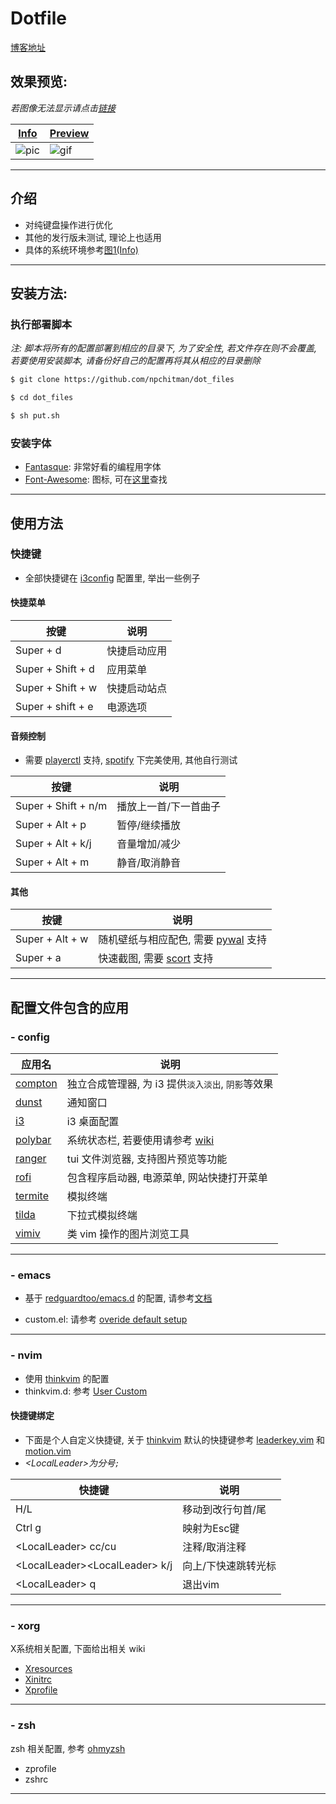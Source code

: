 # Dotfile
[博客地址](https://yiji-chen.site/Linux/Linux-Customization/)

## 效果预览:
*若图像无法显示请点击[链接](https://yiji-chen.site/Linux/Linux-Customization/)*

|[Info](https://s1.ax1x.com/2020/04/11/G7BaFO.png)|[Preview](https://s1.ax1x.com/2020/04/11/G7BdYD.gif)|
|-------|----|
|![pic](https://s1.ax1x.com/2020/04/11/G7BaFO.png)| ![gif](https://s1.ax1x.com/2020/04/11/G7BdYD.gif)

---

## 介绍

- 对纯键盘操作进行优化
- 其他的发行版未测试, 理论上也适用
- 具体的系统环境参考[图1(Info)](1#效果预览%3A)

---

## 安装方法:

### 执行部署脚本

*注: 脚本将所有的配置部署到相应的目录下, 为了安全性, 若文件存在则不会覆盖,
若要使用安装脚本, 请备份好自己的配置再将其从相应的目录删除*

```bash
$ git clone https://github.com/npchitman/dot_files

$ cd dot_files

$ sh put.sh
```

### 安装字体

* [Fantasque](https://github.com/belluzj/fantasque-sans): 非常好看的编程用字体
* [Font-Awesome](https://fontawesome.com/download): 图标, 可在[这里](https://fontawesome.com/cheatsheet?from=io)查找

---

## 使用方法

### 快捷键
* 全部快捷键在 [i3config](https://github.com/npchitman/dotfiles/blob/master/config/i3/config) 配置里, 举出一些例子

#### 快捷菜单

|按键|说明|
|------|----|
|Super + d | 快捷启动应用
|Super + Shift + d | 应用菜单
|Super + Shift + w | 快捷启动站点
|Super + shift + e | 电源选项


#### 音频控制

* 需要 [playerctl](https://github.com/altdesktop/playerctl) 支持,
[spotify](https://www.spotify.com/) 下完美使用, 其他自行测试

|按键|说明|
|------|----|
|Super + Shift + n/m|播放上一首/下一首曲子|
|Super + Alt + p|暂停/继续播放|
|Super + Alt + k/j|音量增加/减少|
|Super + Alt + m|静音/取消静音|

#### 其他

|按键|说明|
|------|----|
|Super + Alt + w|随机壁纸与相应配色, 需要 [pywal](https://github.com/dylanaraps/pywal) 支持
|Super + a| 快速截图, 需要 [scort](https://github.com/dreamer/scrot) 支持

---

## 配置文件包含的应用
### - config

|应用名|说明|
|------|----|
|[compton](https://github.com/tryone144/compton)| 独立合成管理器, 为 i3 提供`淡入淡出`, `阴影`等效果|
|[dunst](https://github.com/dunst-project/dunst)| 通知窗口
|[i3](https://github.com/Airblader/i3)| i3 桌面配置
|[polybar](https://github.com/polybar/polybar)| 系统状态栏, 若要使用请参考 [wiki](https://github.com/polybar/polybar/wiki)
|[ranger](https://github.com/ranger/ranger)| tui 文件浏览器, 支持图片预览等功能
|[rofi](https://github.com/davatorium/rofi)| 包含程序启动器, 电源菜单, 网站快捷打开菜单
|[termite](https://github.com/thestinger/termite)| 模拟终端
|[tilda](https://github.com/lanoxx/tilda)| 下拉式模拟终端
|[vimiv](https://github.com/karlch/vimiv)| 类 vim 操作的图片浏览工具

---

### - emacs

* 基于 [redguardtoo/emacs.d](https://github.com/redguardtoo/emacs.d)
的配置, 请参考[文档](https://github.com/redguardtoo/emacs.d/blob/master/README.org)

* custom.el: 请参考 [overide default setup](https://github.com/redguardtoo/emacs.d#override-default-setup)

---

### - nvim

* 使用 [thinkvim](https://github.com/npchitman/ThinkVim) 的配置
* thinkvim.d: 参考 [User Custom](https://github.com/hardcoreplayers/ThinkVim/wiki/Quickstart#user-custom)

#### 快捷键绑定
* 下面是个人自定义快捷键, 关于 [thinkvim](https://github.com/npchitman/ThinkVim) 默认的快捷键参考 [leaderkey.vim](https://github.com/npchitman/ThinkVim/blob/master/keybinds/leaderkey.vim) 和 [motion.vim](https://github.com/npchitman/ThinkVim/blob/master/keybinds/motion.vim)
* *\<LocalLeader>为分号`;`*

|快捷键|说明|
|---|---|
|H/L|移动到改行句首/尾
|Ctrl g|映射为Esc键
|\<LocalLeader> cc/cu|注释/取消注释
|\<LocalLeader>\<LocalLeader> k/j |向上/下快速跳转光标
|\<LocalLeader> q    |退出vim

---

### - xorg

X系统相关配置, 下面给出相关 wiki
* [Xresources](https://wiki.archlinux.org/index.php/X_resources)
* [Xinitrc](https://wiki.archlinux.org/index.php/Xinit#xinitrc)
* [Xprofile](https://wiki.archlinux.org/index.php/Xprofile)

---

### - zsh

zsh 相关配置, 参考 [ohmyzsh](https://github.com/ohmyzsh/ohmyzsh)
* zprofile
* zshrc

---

